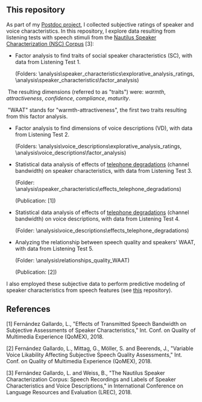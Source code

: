 ## This repository

As part of my [Postdoc project](http://www.qu.tu-berlin.de/?id=lfernandez), I collected subjective ratings of speaker and voice characteristics. In this repository, I explore data resulting from listening tests with speech stimuli from the [Nautilus Speaker Characterization (NSC) Corpus](http://www.qu.tu-berlin.de/?id=nsc-corpus) [3]:

* Factor analysis to find traits of social speaker characteristics (SC), with data from Listening Test 1.

  (Folders: \analysis\speaker_characteristics\explorative_analysis_ratings, \analysis\speaker_characteristics\factor_analysis)

​    The resulting dimensions (referred to as "traits") were: _warmth_, _attractiveness_, _confidence_, _compliance_, _maturity_. 

​    "WAAT" stands for "warmth-attractiveness", the first two traits resulting from this factor analysis.

* Factor analysis to find dimensions of voice descriptions (VD), with data from Listening Test 2.

  (Folders: \analysis\voice_descriptions\explorative_analysis_ratings, \analysis\voice_descriptions\factor_analysis)

* Statistical data analysis of effects of  [telephone degradations](https://github.com/laufergall/ML_Speaker_Characteristics/tree/master/data/distortions) (channel bandwidth) on speaker characteristics, with data from Listening Test 3.

  (Folder: \analysis\speaker_characteristics\effects_telephone_degradations)

  (Publication: [1])

* Statistical data analysis of effects of  [telephone degradations](https://github.com/laufergall/ML_Speaker_Characteristics/tree/master/data/distortions) (channel bandwidth) on voice descriptions, with data from Listening Test 4.

  (Folder: \analysis\voice_descriptions\effects_telephone_degradations)

* Analyzing the relationship between speech quality and speakers' WAAT, with data from Listening Test 5.

  (Folder: \analysis\relationships_quality_WAAT)

  (Publication: [2])

I also employed these subjective data to perform predictive modeling of speaker characteristics from speech features (see [this](https://github.com/laufergall/ML_Speaker_Characteristics) repository).



## References

[1] Fernández Gallardo, L., "Effects of Transmitted Speech Bandwidth on Subjective Assessments of Speaker Characteristics," Int. Conf. on Quality of Multimedia Experience (QoMEX), 2018.

[2] Fernández Gallardo, L., Mittag, G., Möller, S. and Beerends, J., "Variable Voice Likability Affecting Subjective Speech Quality Assessments," Int. Conf. on Quality of Multimedia Experience (QoMEX), 2018.

[3] Fernández Gallardo, L. and Weiss, B., "The Nautilus Speaker Characterization Corpus: Speech Recordings and Labels of Speaker Characteristics and Voice Descriptions," in International Conference on Language Resources and Evaluation (LREC), 2018.
